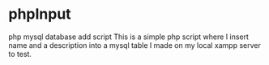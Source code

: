 phpInput
========

php mysql database add script
This is a simple php script where I insert name and a description into a mysql table I made on my local xampp server to test.
